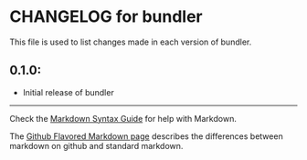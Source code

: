# CHANGELOG for bundler

This file is used to list changes made in each version of bundler.

## 0.1.0:

* Initial release of bundler

- - -
Check the [Markdown Syntax Guide](http://daringfireball.net/projects/markdown/syntax) for help with Markdown.

The [Github Flavored Markdown page](http://github.github.com/github-flavored-markdown/) describes the differences between markdown on github and standard markdown.

